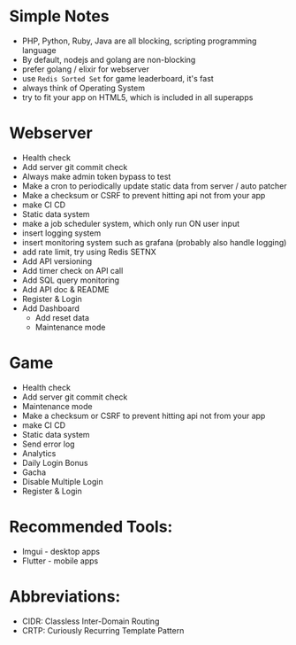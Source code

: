 # Simple Notes

- PHP, Python, Ruby, Java are all blocking, scripting programming language
- By default, nodejs and golang are non-blocking
- prefer golang / elixir for webserver
- use `Redis Sorted Set` for game leaderboard, it's fast
- always think of Operating System
- try to fit your app on HTML5, which is included in all superapps

# Webserver
- Health check
- Add server git commit check
- Always make admin token bypass to test
- Make a cron to periodically update static data from server / auto patcher
- Make a checksum or CSRF to prevent hitting api not from your app
- make CI CD
- Static data system
- make a job scheduler system, which only run ON user input
- insert logging system
- insert monitoring system such as grafana (probably also handle logging)
- add rate limit, try using Redis SETNX
- Add API versioning
- Add timer check on API call
- Add SQL query monitoring
- Add API doc & README
- Register & Login
- Add Dashboard
  - Add reset data
  - Maintenance mode

# Game
- Health check
- Add server git commit check
- Maintenance mode
- Make a checksum or CSRF to prevent hitting api not from your app
- make CI CD
- Static data system
- Send error log
- Analytics
- Daily Login Bonus
- Gacha
- Disable Multiple Login
- Register & Login

# Recommended Tools:
- Imgui - desktop apps
- Flutter - mobile apps

# Abbreviations:
- CIDR: Classless Inter-Domain Routing
- CRTP: Curiously Recurring Template Pattern